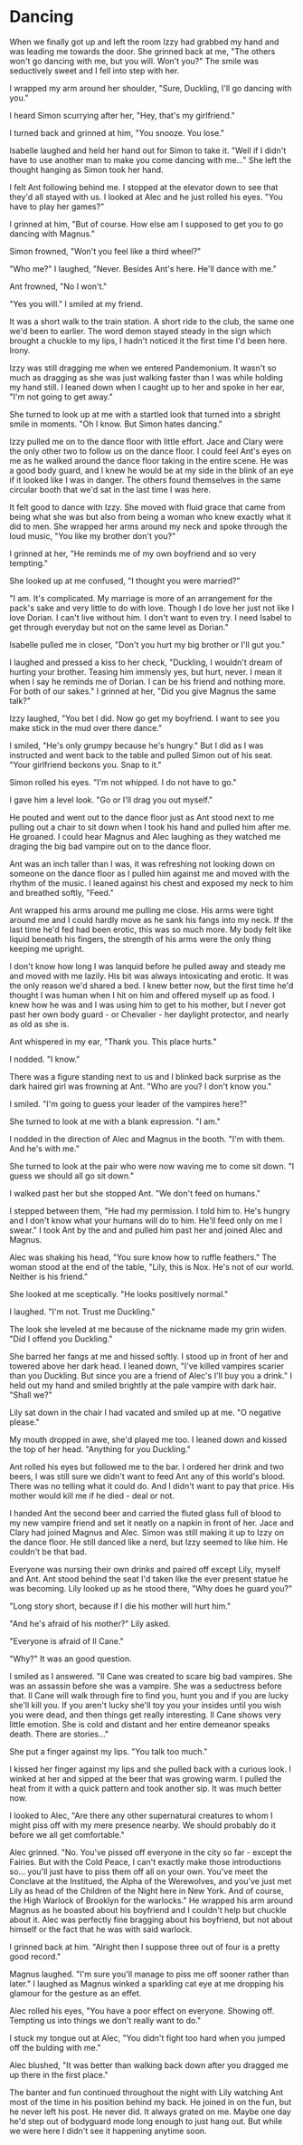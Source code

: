# Dancing

When we finally got up and left the room Izzy had grabbed my hand and was leading me towards the door.  She grinned back at me, "The others won't go dancing with me, but you will.  Won't you?"  The smile was seductively sweet and I fell into step with her.

I wrapped my arm around her shoulder, "Sure, Duckling, I'll go dancing with you."

I heard Simon scurrying after her, "Hey, that's my girlfriend."

I turned back and grinned at him, "You snooze.  You lose."

Isabelle laughed and held her hand out for Simon to take it.  "Well if I didn't have to use another man to make you come dancing with me..."  She left the thought hanging as Simon took her hand.

I felt Ant following behind me.  I stopped at the elevator down to see that they'd all stayed with us.  I looked at Alec and he just rolled his eyes.  "You have to play her games?"

I grinned at him, "But of course.  How else am I supposed to get you to go dancing with Magnus."

Simon frowned, "Won't you feel like a third wheel?"

"Who me?"  I laughed, "Never.  Besides Ant's here.  He'll dance with me."

Ant frowned, "No I won't."

"Yes you will."  I smiled at my friend.

It was a short walk to the train station.  A short ride to the club, the same one we'd been to earlier.  The word demon stayed steady in the sign which brought a chuckle to my lips, I hadn't noticed it the first time I'd been here.  Irony.

Izzy was still dragging me when we entered Pandemonium.  It wasn't so much as dragging as she was just walking faster than I was while holding my hand still.  I leaned down when I caught up to her and spoke in her ear, "I'm not going to get away."

She turned to look up at me with a startled look that turned into a sbright smile in moments.  "Oh I know.  But Simon hates dancing."

Izzy pulled me on to the dance floor with little effort.  Jace and Clary were the only other two to follow us on the dance floor.  I could feel Ant's eyes on me as he walked around the dance floor taking in the entire scene.  He was a good body guard, and I knew he would be at my side in the blink of an eye if it looked like I was in danger.  The others found themselves in the same circular booth that we'd sat in the last time I was here.

It felt good to dance with Izzy.  She moved with fluid grace that came from being what she was but also from being a woman who knew exactly what it did to men.  She wrapped her arms around my neck and spoke through the loud music, "You like my brother don't you?"

I grinned at her, "He reminds me of my own boyfriend and so very tempting."

She looked up at me confused, "I thought you were married?"

"I am.  It's complicated.  My marriage is more of an arrangement for the pack's sake and very little to do with love.  Though I do love her just not like I love Dorian.  I can't live without him.  I don't want to even try.  I need Isabel to get through everyday but not on the same level as Dorian."

Isabelle pulled me in closer, "Don't you hurt my big brother or I'll gut you."

I laughed and pressed a kiss to her check, "Duckling, I wouldn't dream of hurting your brother.  Teasing him immensly yes, but hurt, never.  I mean it when I say he reminds me of Dorian.  I can be his friend and nothing more.  For both of our sakes."  I grinned at her, "Did you give Magnus the same talk?"

Izzy laughed, "You bet I did.  Now go get my boyfriend.  I want to see you make stick in the mud over there dance."

I smiled, "He's only grumpy because he's hungry."  But I did as I was instructed and went back to the table and pulled Simon out of his seat.  "Your girlfriend beckons you.  Snap to it."

Simon rolled his eyes.  "I'm not whipped.  I do not have to go."

I gave him a level look.  "Go or I'll drag you out myself."

He pouted and went out to the dance floor just as Ant stood next to me pulling out a chair to sit down when I took his hand and pulled him after me.  He groaned.  I could hear Magnus and Alec laughing as they watched me draging the big bad vampire out on to the dance floor.

Ant was an inch taller than I was, it was refreshing not looking down on someone on the dance floor as I pulled him against me and moved with the rhythm of the music.  I leaned against his chest and exposed my neck to him and breathed softly, "Feed."

Ant wrapped his arms around me pulling me close.  His arms were tight around me and I could hardly move as he sank his fangs into my neck.  If the last time he'd fed had been erotic, this was so much more.  My body felt like liquid beneath his fingers, the strength of his arms were the only thing keeping me upright.

I don't know how long I was lanquid before he pulled away and steady me and moved with me lazily.  His bit was always intoxicating and erotic.  It was the only reason we'd shared a bed.  I knew better now, but the first time he'd thought I was human when I hit on him and offered myself up as food.  I knew how he was and I was using him to get to his mother, but I never got past her own body guard - or Chevalier - her daylight protector, and nearly as old as she is.

Ant whispered in my ear, "Thank you.  This place hurts."

I nodded.  "I know."

There was a figure standing next to us and I blinked back surprise as the dark haired girl was frowning at Ant.  "Who are you?  I don't know you."

I smiled.  "I'm going to guess your leader of the vampires here?"

She turned to look at me with a blank expression.  "I am."

I nodded in the direction of Alec and Magnus in the booth.  "I'm with them.  And he's with me."

She turned to look at the pair who were now waving me to come sit down.  "I guess we should all go sit down."

I walked past her but she stopped Ant.  "We don't feed on humans."

I stepped between them, "He had my permission.  I told him to.  He's hungry and I don't know what your humans will do to him.  He'll feed only on me I swear." I took Ant by the and and pulled him past her and joined Alec and Magnus.  

Alec was shaking his head, "You sure know how to ruffle feathers."  The woman stood at the end of the table, "Lily, this is Nox.  He's not of our world.  Neither is his friend."

She looked at me sceptically.  "He looks positively normal."

I laughed.  "I'm not. Trust me Duckling."

The look she leveled at me because of the nickname made my grin widen.  "Did I offend you Duckling."

She barred her fangs at me and hissed softly.  I stood up in front of her and towered above her dark head.  I leaned down, "I've killed vampires scarier than you Duckling.  But since you are a friend of Alec's I'll buy you a drink."  I held out my hand and smiled brightly at the pale vampire with dark hair.  "Shall we?"

Lily sat down in the chair I had vacated and smiled up at me. "O negative please."

My mouth dropped in awe, she'd played me too.  I leaned down and kissed the top of her head.  "Anything for you Duckling."

Ant rolled his eyes but followed me to the bar.  I ordered her drink and two beers, I was still sure we didn't want to feed Ant any of this world's blood.  There was no telling what it could do.  And I didn't want to pay that price.  His mother would kill me if he died - deal or not.

I handed Ant the second beer and carried the fluted glass full of blood to my new vampire friend and set it neatly on a napkin in front of her.  Jace and Clary had joined Magnus and Alec.  Simon was still making it up to Izzy on the dance floor.  He still danced like a nerd, but Izzy seemed to like him.  He couldn't be that bad.

Everyone was nursing their own drinks and paired off except Lily, myself and Ant.  Ant stood behind the seat I'd taken like the ever present statue he was becoming.  Lily looked up as he stood there, "Why does he guard you?"

"Long story short, because if I die his mother will hurt him."

"And he's afraid of his mother?"  Lily asked.

"Everyone is afraid of Il Cane."

"Why?"  It was an good question.

I smiled as I answered.  "Il Cane was created to scare big bad vampires.  She was an assassin before she was a vampire.  She was a seductress before that.  Il Cane will walk through fire to find you, hunt you and if you are lucky she'll kill you.  If you aren't lucky she'll toy you your insides until you wish you were dead, and then things get really interesting.  Il Cane shows very little emotion.  She is cold and distant and her entire demeanor speaks death.  There are stories..."

She put a finger against my lips.  "You talk too much."

I kissed her finger against my lips and she pulled back with a curious look.  I winked at her and sipped at the beer that was growing warm.  I pulled the heat from it with a quick pattern and took another sip.  It was much better now.  

I looked to Alec, "Are there any other supernatural creatures to whom I might piss off with my mere presence nearby.  We should probably do it before we all get comfortable."

Alec grinned.  "No.  You've pissed off everyone in the city so far - except the Fairies.  But with the Cold Peace, I can't exactly make those introductions so... you'll just have to piss them off all on your own.  You've meet the Conclave at the Institued, the Alpha of the Werewolves, and you've just met Lily as head of the Children of the Night here in New York.  And of course, the High Warlock of Brooklyn for the warlocks."  He wrapped his arm around Magnus as he boasted about his boyfriend and I couldn't help but chuckle about it.  Alec was perfectly fine bragging about his boyfriend, but not about himself or the fact that he was with said warlock.  

I grinned back at him.  "Alright then I suppose three out of four is a pretty good record."

Magnus laughed.  "I'm sure you'll manage to piss me off sooner rather than later."  I laughed as Magnus winked a sparkling cat eye at me dropping his glamour for the gesture as an effet.  

Alec rolled his eyes, "You have a poor effect on everyone.  Showing off.  Tempting us into things we don't really want to do."

I stuck my tongue out at Alec, "You didn't fight too hard when you jumped off the bulding with me."

Alec blushed, "It was better than walking back down after you dragged me up there in the first place."

The banter and fun continued throughout the night with Lily watching Ant most of the time in his position behind my back.  He joined in on the fun, but he never left his post.  He never did.  It always grated on me.  Maybe one day he'd step out of bodyguard mode long enough to just hang out.  But while we were here I didn't see it happening anytime soon.
